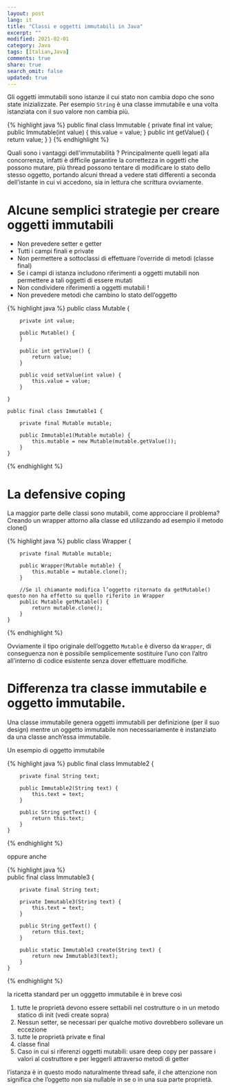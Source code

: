 ```yaml
---
layout: post
lang: it
title: "Classi e oggetti immutabili in Java"
excerpt: ""
modified: 2021-02-01
category: Java
tags: [Italian,Java]
comments: true
share: true
search_omit: false
updated: true
---
```


Gli oggetti immutabili sono istanze il cui stato non cambia dopo che sono state inizializzate. Per esempio `String` è una classe immutabile e una volta istanziata con il suo valore non cambia più.


{% highlight java %}
public final class Immutable {
    private final int value;
    public Immutable(int value) {
        this.value = value;
    }
    public int getValue() {
        return value;
    }
}
{% endhighlight %}

Quali sono i vantaggi dell'immutabilità ?
Principalmente quelli legati alla concorrenza, infatti è difficile garantire la correttezza in oggetti che possono mutare, più thread possono tentare di modificare lo stato dello stesso oggetto, portando alcuni thread a vedere stati differenti a seconda dell’istante in cui vi accedono, sia in lettura che scrittura ovviamente.

# Alcune semplici strategie per creare oggetti immutabili

* Non prevedere setter e getter
* Tutti i campi finali e private
* Non permettere a sottoclassi di effettuare l’override di metodi (classe final)
* Se i campi di istanza includono riferimenti a oggetti mutabili  non permettere a tali oggetti di essere mutati
* Non condividere riferimenti a oggetti mutabili !
* Non prevedere metodi che cambino lo stato dell’oggetto


{% highlight java %}
    public class Mutable {
    
        private int value;
    
        public Mutable() {
        }
    
        public int getValue() {
            return value;
        }
    
        public void setValue(int value) {
            this.value = value;
        }
    
    }
    
    public final class Immutable1 {
    
        private final Mutable mutable;
    
        public Immutable1(Mutable mutable) {
            this.mutable = new Mutable(mutable.getValue());
        }
    }
{% endhighlight %}

# La defensive coping

  La maggior parte delle classi sono mutabili, come approcciare il problema? Creando un wrapper attorno alla classe ed utilizzando ad esempio il metodo clone()
  
{% highlight java %}
      public class Wrapper {
    
        private final Mutable mutable;
    
        public Wrapper(Mutable mutable) {
            this.mutable = mutable.clone();
        }
    
        //Se il chiamante modifica l’oggetto ritornato da getMutable() questo non ha effetto su quello riferito in Wrapper
        public Mutable getMutable() {
            return mutable.clone();
        }
    }
{% endhighlight %}

Ovviamente il tipo originale dell’oggetto `Mutable` è diverso da `Wrapper`, di conseguenza non è possibile semplicemente sostituire l’uno con l’altro all’interno di codice esistente senza dover effettuare modifiche.

# Differenza tra classe immutabile e oggetto immutabile.

Una classe immutabile genera oggetti immutabili per definizione (per il suo design) mentre un oggetto immutabile non necessariamente è instanziato da una classe anch’essa immutabile.

Un esempio di oggetto immutabile

{% highlight java %}
    public final class Immutable2 {
    
        private final String text;
    
        public Immutable2(String text) {
            this.text = text;
        }
    
        public String getText() {
            return this.text;
        }
    }
{% endhighlight %}

oppure anche

{% highlight java %}    
    public final class Immutable3 {
    
        private final String text;
    
        private Immutable3(String text) {
            this.text = text;
        }
    
        public String getText() {
            return this.text;
        }
    
        public static Immutable3 create(String text) {
            return new Immutable3(text);
        }
    }
{% endhighlight %}
    

la ricetta standard per un ogggetto immutabile è in breve così 

1. tutte le proprietà devono essere settabili nel costrutture o in un metodo statico di init (vedi create sopra)
2. Nessun setter, se necessari per qualche motivo dovrebbero sollevare un eccezione
3. tutte le proprietà private e final
4. classe final 
5. Caso in cui si riferenzi oggetti mutabili: usare deep copy per passare i valori al costruttore e per leggerli attraverso metodi di getter

l’istanza è in questo modo naturalmente thread safe, il che attenzione non significa che l’oggetto non sia nullable in se o in una sua parte proprietà.
   
